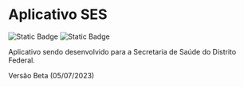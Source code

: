 # Aplicativo SES
![Static Badge](https://img.shields.io/badge/status-desenvolvimento_pausado-brightgreen?style=flat-square&color=5dfdcb)
![Static Badge](https://img.shields.io/badge/pr%C3%A9_vers%C3%A3o-0.0.8-brightgreen?style=flat-square&color=5dfdcb)


Aplicativo sendo desenvolvido para a Secretaria de Saúde do Distrito Federal.

Versão Beta (05/07/2023)
